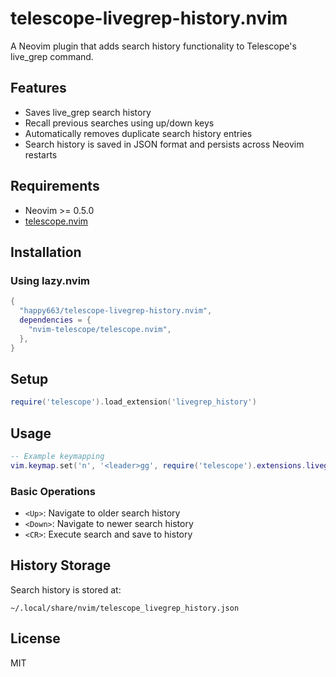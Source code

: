 # telescope-livegrep-history.nvim

A Neovim plugin that adds search history functionality to Telescope's live_grep command.

## Features

- Saves live_grep search history
- Recall previous searches using up/down keys
- Automatically removes duplicate search history entries
- Search history is saved in JSON format and persists across Neovim restarts

## Requirements

- Neovim >= 0.5.0
- [telescope.nvim](https://github.com/nvim-telescope/telescope.nvim)

## Installation

### Using lazy.nvim
```lua
{
  "happy663/telescope-livegrep-history.nvim",
  dependencies = {
    "nvim-telescope/telescope.nvim",
  },
}
```

## Setup

```lua
require('telescope').load_extension('livegrep_history')
```

## Usage

```lua
-- Example keymapping
vim.keymap.set('n', '<leader>gg', require('telescope').extensions.livegrep_history.live_grep_with_history)
```

### Basic Operations

- `<Up>`: Navigate to older search history
- `<Down>`: Navigate to newer search history
- `<CR>`: Execute search and save to history

## History Storage

Search history is stored at:
```
~/.local/share/nvim/telescope_livegrep_history.json
```

## License

MIT